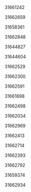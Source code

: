 31661242

31662659

31658361

31662848

31644827

31644604

31662529

31662300

31662591

31661698

31662498

31662034

31662969

31662413

31662714

31662393

31662792

31659374

31662934

